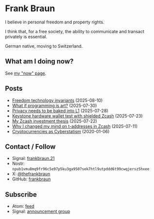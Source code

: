# Frank Braun

I believe in personal freedom and property rights.

I think that, for a free society, the ability to communicate and
transact privately is essential.

German native, moving to Switzerland.

## What am I doing now?

See [my "now" page](/now).

## Posts

- [Freedom technology invariants](/invariants) (2025-08-10)
- [What if programming is art?](/art) (2025-07-30)
- [Privacy needs to be baked into L1](/layer1) (2025-07-28)
- [Keystone hardware wallet test with shielded Zcash](/keystone) (2025-07-23)
- [My Zcash investment thesis](/zecbag) (2025-07-22)
- [Why I changed my mind on t-addresses in Zcash](/t-addr) (2025-07-11)
- [Cryptocurrencies as Cyberstatism](/essay/cryptocurrencies-as-cyberstatism) (2020-01-06)

## Contact / Follow

- Signal: [frankbraun.21](https://signal.me/#eu/9EXnQZEziD_sws3g4um2r9S8znM2ZWzIEPDs74hNo3FWVaCXDvhAx7wv4d5NB9Bn)
- Nostr: `npub1vmu8mq9fr96c5e97p5ku3ga9507sek7htl9utpddd6t99cwqjersz5hxee`
- X: [@thefrankbraun](https://x.com/thefrankbraun)
- GitHub: [frankbraun](https://github.com/frankbraun)

## Subscribe

- Atom: [feed](https://frankbraun.org/atom.xml)
- Signal: [announcement group](https://signal.group/#CjQKIDK4DP1OeCu5j_MlogrxOxJ3V4ozxCjwKCodEJFwAZ47EhAzE8BBfTf-drGdzZWGAB1Z)
